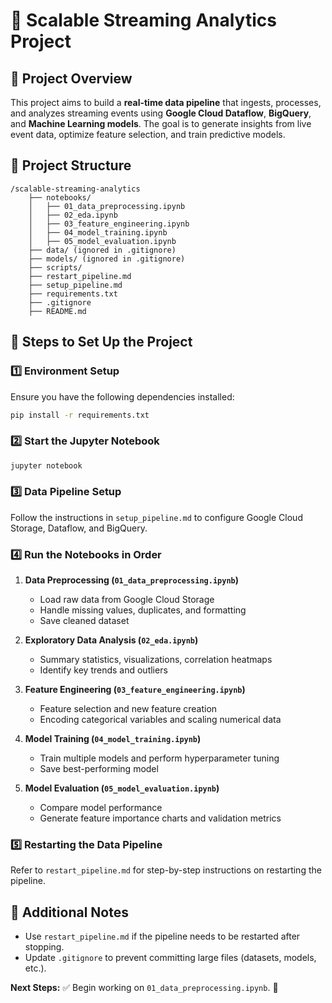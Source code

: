 # 📌 Scalable Streaming Analytics Project

## 🎯 Project Overview

This project aims to build a **real-time data pipeline** that ingests, processes, and analyzes streaming events using **Google Cloud Dataflow**, **BigQuery**, and **Machine Learning models**. The goal is to generate insights from live event data, optimize feature selection, and train predictive models.

## 📂 Project Structure

```plaintext
/scalable-streaming-analytics
    ├── notebooks/
    │   ├── 01_data_preprocessing.ipynb
    │   ├── 02_eda.ipynb
    │   ├── 03_feature_engineering.ipynb
    │   ├── 04_model_training.ipynb
    │   ├── 05_model_evaluation.ipynb
    ├── data/ (ignored in .gitignore)
    ├── models/ (ignored in .gitignore)
    ├── scripts/
    ├── restart_pipeline.md
    ├── setup_pipeline.md
    ├── requirements.txt
    ├── .gitignore
    ├── README.md
```

## 🚀 Steps to Set Up the Project

### **1️⃣ Environment Setup**

Ensure you have the following dependencies installed:

```bash
pip install -r requirements.txt
```

### **2️⃣ Start the Jupyter Notebook**

```bash
jupyter notebook
```

### **3️⃣ Data Pipeline Setup**

Follow the instructions in `setup_pipeline.md` to configure Google Cloud Storage, Dataflow, and BigQuery.

### **4️⃣ Run the Notebooks in Order**

1. **Data Preprocessing (`01_data_preprocessing.ipynb`)**

   - Load raw data from Google Cloud Storage
   - Handle missing values, duplicates, and formatting
   - Save cleaned dataset

2. **Exploratory Data Analysis (`02_eda.ipynb`)**

   - Summary statistics, visualizations, correlation heatmaps
   - Identify key trends and outliers

3. **Feature Engineering (`03_feature_engineering.ipynb`)**

   - Feature selection and new feature creation
   - Encoding categorical variables and scaling numerical data

4. **Model Training (`04_model_training.ipynb`)**

   - Train multiple models and perform hyperparameter tuning
   - Save best-performing model

5. **Model Evaluation (`05_model_evaluation.ipynb`)**
   - Compare model performance
   - Generate feature importance charts and validation metrics

### **5️⃣ Restarting the Data Pipeline**

Refer to `restart_pipeline.md` for step-by-step instructions on restarting the pipeline.

## 📌 Additional Notes

- Use `restart_pipeline.md` if the pipeline needs to be restarted after stopping.
- Update `.gitignore` to prevent committing large files (datasets, models, etc.).

**Next Steps:** ✅ Begin working on `01_data_preprocessing.ipynb`. 🎯
